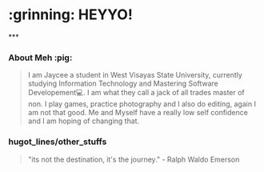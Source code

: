 <h1> :grinning: HEYYO!</h1>
***
<h3> About Meh :pig: </h3>

> I am Jaycee a student in West Visayas State University, currently studying Information Technology and Mastering Software Developement:computer:.
> I am what they call a jack of all trades master of non. I play games, practice photography and I also do editing, again I am not that good.
> Me and Myself have a really low self confidence and I am hoping of changing that.

<h3> hugot_lines/other_stuffs </h3>

> "its not the destination, it's the journey." - Ralph Waldo Emerson
